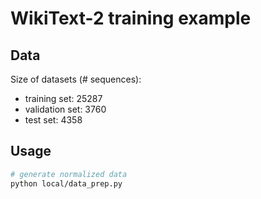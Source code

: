 # WikiText-2 training example

## Data

Size of datasets (# sequences):

- training set: 25287
- validation set: 3760
- test set: 4358

## Usage

```bash
# generate normalized data
python local/data_prep.py
```
